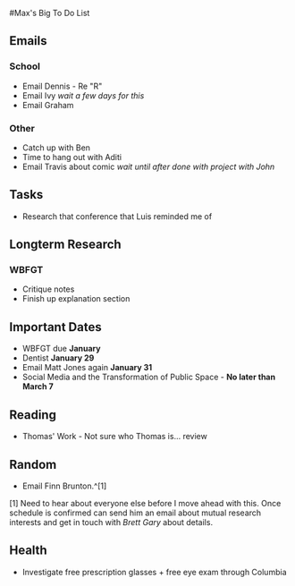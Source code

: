 #Max's Big To Do List

## Emails

### School

* Email Dennis - Re "R"
* Email Ivy *wait a few days for this*
* Email Graham  

### Other

* Catch up with Ben
* Time to hang out with Aditi
* Email Travis about comic *wait until after done with project with John*

## Tasks

* Research that conference that Luis reminded me of

## Longterm Research

### WBFGT

* Critique notes
* Finish up explanation section

## Important Dates

* WBFGT due **January**
* Dentist **January 29**
* Email Matt Jones again **January 31**
* Social Media and the Transformation of Public Space - **No later than March 7**

## Reading

* Thomas' Work - Not sure who Thomas is... review

## Random

* Email Finn Brunton.^[1]

[1] Need to hear about everyone else before I move ahead with this. Once schedule is confirmed can send him an email about mutual research interests and get in touch with *Brett Gary* about details.

## Health

* Investigate free prescription glasses + free eye exam through Columbia
